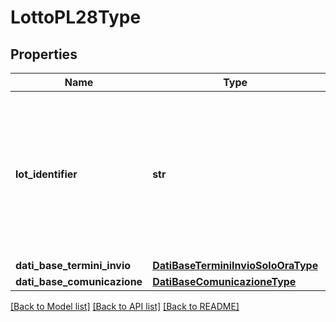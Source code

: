 # LottoPL28Type

## Properties
Name | Type | Description | Notes
------------ | ------------- | ------------- | -------------
**lot_identifier** | **str** | Id univoco del lotto generato dalla stazione appaltante - corrisponde al campo bt-137 - Purpose Lot Identifier del TED | [optional] 
**dati_base_termini_invio** | [**DatiBaseTerminiInvioSoloOraType**](DatiBaseTerminiInvioSoloOraType.md) |  | [optional] 
**dati_base_comunicazione** | [**DatiBaseComunicazioneType**](DatiBaseComunicazioneType.md) |  | [optional] 

[[Back to Model list]](../README.md#documentation-for-models) [[Back to API list]](../README.md#documentation-for-api-endpoints) [[Back to README]](../README.md)

